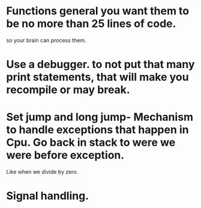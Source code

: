 # Functions general you want them to be no more than 25 lines of code.
so your brain can process them.

# Use a debugger. to not put that many print statements, that will make you recompile or may break.

# Set jump and long jump- Mechanism to handle exceptions that happen in Cpu. Go back in stack to were we were before exception.
Like when we divide by zero.

# Signal handling. 
